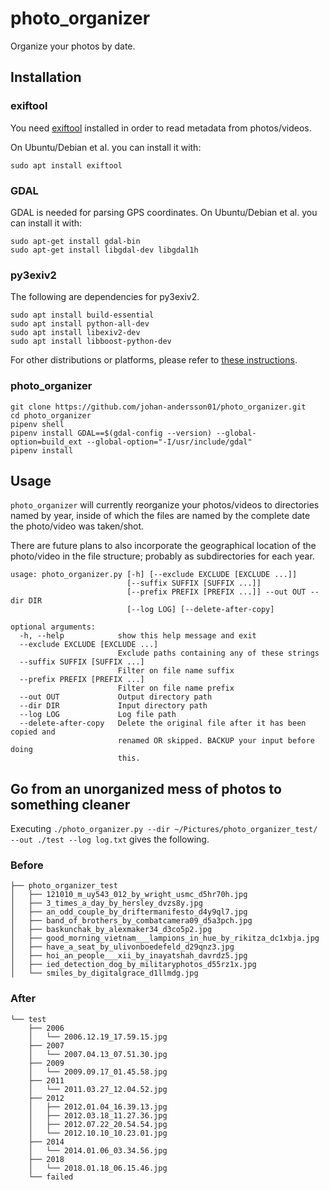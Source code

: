 # photo_organizer

Organize your photos by date.

## Installation

### exiftool

You need [exiftool](https://en.wikipedia.org/wiki/ExifTool) installed in order to read metadata from photos/videos.

On Ubuntu/Debian et al. you can install it with:

```
sudo apt install exiftool
```

### GDAL

GDAL is needed for parsing GPS coordinates. On Ubuntu/Debian et al. you can install it with:

```
sudo apt-get install gdal-bin
sudo apt-get install libgdal-dev libgdal1h
```

### py3exiv2

The following are dependencies for py3exiv2.


```
sudo apt install build-essential
sudo apt install python-all-dev
sudo apt install libexiv2-dev
sudo apt install libboost-python-dev
```

For other distributions or platforms, please refer to [these instructions](https://web.mit.edu/jhawk/mnt/cgs/Image-ExifTool-6.99/html/install.html).

### photo_organizer

```
git clone https://github.com/johan-andersson01/photo_organizer.git
cd photo_organizer
pipenv shell 
pipenv install GDAL==$(gdal-config --version) --global-option=build_ext --global-option="-I/usr/include/gdal"
pipenv install
```

## Usage

`photo_organizer` will currently reorganize your photos/videos to directories named by year, inside  of which the files are named by the complete date the photo/video was taken/shot.

There are future plans to also incorporate the geographical location of the photo/video in the file structure; probably as subdirectories for each year.

```
usage: photo_organizer.py [-h] [--exclude EXCLUDE [EXCLUDE ...]]
                          [--suffix SUFFIX [SUFFIX ...]]
                          [--prefix PREFIX [PREFIX ...]] --out OUT --dir DIR
                          [--log LOG] [--delete-after-copy]

optional arguments:
  -h, --help            show this help message and exit
  --exclude EXCLUDE [EXCLUDE ...]
                        Exclude paths containing any of these strings
  --suffix SUFFIX [SUFFIX ...]
                        Filter on file name suffix
  --prefix PREFIX [PREFIX ...]
                        Filter on file name prefix
  --out OUT             Output directory path
  --dir DIR             Input directory path
  --log LOG             Log file path
  --delete-after-copy   Delete the original file after it has been copied and
                        renamed OR skipped. BACKUP your input before doing
                        this.
```

## Go from an unorganized mess of photos to something cleaner

Executing `./photo_organizer.py --dir ~/Pictures/photo_organizer_test/ --out ./test --log log.txt` gives the following.

### Before

```
├── photo_organizer_test
│   ├── 121010_m_uy543_012_by_wright_usmc_d5hr70h.jpg
│   ├── 3_times_a_day_by_hersley_dvzs8y.jpg
│   ├── an_odd_couple_by_driftermanifesto_d4y9ql7.jpg
│   ├── band_of_brothers_by_combatcamera09_d5a3pch.jpg
│   ├── baskunchak_by_alexmaker34_d3co5p2.jpg
│   ├── good_morning_vietnam___lampions_in_hue_by_rikitza_dc1xbja.jpg
│   ├── have_a_seat_by_ulivonboedefeld_d29qnz3.jpg
│   ├── hoi_an_people___xii_by_inayatshah_davrdz5.jpg
│   ├── ied_detection_dog_by_militaryphotos_d55rz1x.jpg
│   └── smiles_by_digitalgrace_d1llmdg.jpg
```

### After

```
└── test
    ├── 2006
    │   └── 2006.12.19_17.59.15.jpg
    ├── 2007
    │   └── 2007.04.13_07.51.30.jpg
    ├── 2009
    │   └── 2009.09.17_01.45.58.jpg
    ├── 2011
    │   └── 2011.03.27_12.04.52.jpg
    ├── 2012
    │   ├── 2012.01.04_16.39.13.jpg
    │   ├── 2012.03.18_11.27.36.jpg
    │   ├── 2012.07.22_20.54.54.jpg
    │   └── 2012.10.10_10.23.01.jpg
    ├── 2014
    │   └── 2014.01.06_03.34.56.jpg
    ├── 2018
    │   └── 2018.01.18_06.15.46.jpg
    └── failed
```
